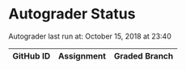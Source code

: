 # Autograder Status
Autograder last run at: October 15, 2018 at 23:40

| GitHub ID | Assignment | Graded Branch |
|-----------|------------|---------------|
